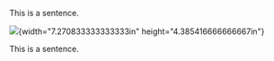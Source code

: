 This is a sentence.

![](media/image01.png){width="7.270833333333333in"
height="4.385416666666667in"}

This is a sentence.
